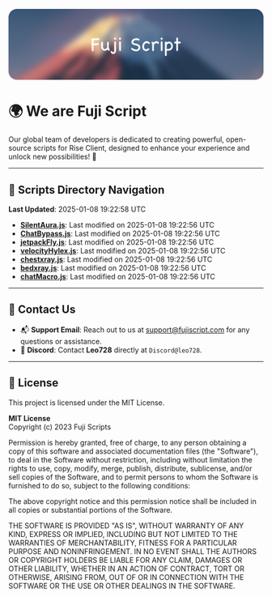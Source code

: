 ![Banner](.github/b.webp)

# 🌍 **We are Fuji Script**

Our global team of developers is dedicated to creating powerful, open-source scripts for Rise Client, designed to enhance your experience and unlock new possibilities! 🌟

---
<!-- SCRIPTS_NAVIGATION_START -->
## 📂 **Scripts Directory Navigation**

**Last Updated**: 2025-01-08 19:22:58 UTC

- **[SilentAura.js](scripts/SilentAura.js)**: Last modified on 2025-01-08 19:22:56 UTC
- **[ChatBypass.js](scripts/ChatBypass.js)**: Last modified on 2025-01-08 19:22:56 UTC
- **[jetpackFly.js](scripts/jetpackFly.js)**: Last modified on 2025-01-08 19:22:56 UTC
- **[velocityHylex.js](scripts/velocityHylex.js)**: Last modified on 2025-01-08 19:22:56 UTC
- **[chestxray.js](scripts/chestxray.js)**: Last modified on 2025-01-08 19:22:56 UTC
- **[bedxray.js](scripts/bedxray.js)**: Last modified on 2025-01-08 19:22:56 UTC
- **[chatMacro.js](scripts/chatMacro.js)**: Last modified on 2025-01-08 19:22:56 UTC

<!-- SCRIPTS_NAVIGATION_END -->

---

## 💬 **Contact Us**  
- 📬 **Support Email**: Reach out to us at [support@fujiscript.com](mailto:support@fujiscript.com) for any questions or assistance.  
- 💬 **Discord**: Contact **Leo728** directly at `Discord@leo728`.

---

## 📜 **License**

This project is licensed under the MIT License.  

**MIT License**  
Copyright (c) 2023 Fuji Scripts  

Permission is hereby granted, free of charge, to any person obtaining a copy of this software and associated documentation files (the "Software"), to deal in the Software without restriction, including without limitation the rights to use, copy, modify, merge, publish, distribute, sublicense, and/or sell copies of the Software, and to permit persons to whom the Software is furnished to do so, subject to the following conditions:  

The above copyright notice and this permission notice shall be included in all copies or substantial portions of the Software.  

THE SOFTWARE IS PROVIDED "AS IS", WITHOUT WARRANTY OF ANY KIND, EXPRESS OR IMPLIED, INCLUDING BUT NOT LIMITED TO THE WARRANTIES OF MERCHANTABILITY, FITNESS FOR A PARTICULAR PURPOSE AND NONINFRINGEMENT. IN NO EVENT SHALL THE AUTHORS OR COPYRIGHT HOLDERS BE LIABLE FOR ANY CLAIM, DAMAGES OR OTHER LIABILITY, WHETHER IN AN ACTION OF CONTRACT, TORT OR OTHERWISE, ARISING FROM, OUT OF OR IN CONNECTION WITH THE SOFTWARE OR THE USE OR OTHER DEALINGS IN THE SOFTWARE.  
